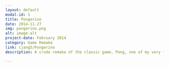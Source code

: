 ```yaml
---
layout: default
modal-id: 1
title: Pongerino
date: 2014-11-27
img: pongerino.png 
alt: image-alt
project-date: February 2014
category: Game Remake
link: cjang5/Pongerino
description: A crude remake of the classic game, Pong, one of my very first projects was to recreate it from scratch using C++ and the SDL 2.0 Library. Microsoft Visual Studio was the IDE I used and it was very fun to code from scratch, albeit there were challenges along the way.

---
```

